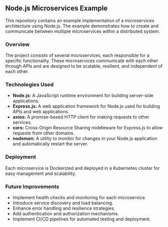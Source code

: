 ## Node.js Microservices Example

This repository contains an example implementation of a microservices architecture using Node.js. The example demonstrates how to create and communicate between multiple microservices within a distributed system.

### Overview

The project consists of several microservices, each responsible for a specific functionality. These microservices communicate with each other through APIs and are designed to be scalable, resilient, and independent of each other.

### Technologies Used

- **Node.js:** A JavaScript runtime environment for building server-side applications.
- **Express.js:** A web application framework for Node.js used for building APIs and web applications.
- **axios:** A promise-based HTTP client for making requests to other services.
- **cors:** Cross-Origin Resource Sharing middleware for Express.js to allow requests from other domains.
- **nodemon:** A utility to monitor for changes in your Node.js application and automatically restart the server.

### Deployment

Each microservice is Dockerized and deployed in a Kubernetes cluster for easy management and scalability.

### Future Improvements

- Implement health checks and monitoring for each microservice.
- Introduce service discovery and load balancing.
- Enhance error handling and resilience strategies.
- Add authentication and authorization mechanisms.
- Implement CI/CD pipelines for automated testing and deployment.
